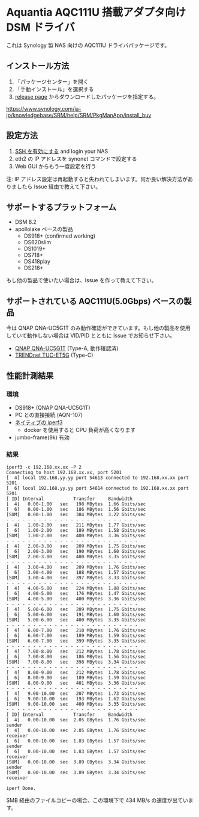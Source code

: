 # Aquantia AQC111U 搭載アダプタ向け DSM ドライバ

これは Synology 製 NAS 向けの AQC111U ドライバパッケージです。 

## インストール方法

1. 「パッケージセンター」を開く
2. 「手動インストール」を選択する
3. [release page](https://github.com/bb-qq/aqc111/releases) からダウンロードしたパッケージを指定する。

https://www.synology.com/ja-jp/knowledgebase/SRM/help/SRM/PkgManApp/install_buy

## 設定方法

1. [SSH を有効にする](https://www.synology.com/ja-jp/knowledgebase/DSM/tutorial/General_Setup/How_to_login_to_DSM_with_root_permission_via_SSH_Telnet) and login your NAS
2. eth2 の IP アドレスを synonet コマンドで設定する
3. Web GUI からもう一度設定を行う

注: IP アドレス設定は再起動すると失われてしまいます。何か良い解決方法がありましたら Issue 経由で教えて下さい。

## サポートするプラットフォーム

* DSM 6.2
* apollolake ベースの製品
    * DS918+ (confirmed working)
    * DS620slim
    * DS1019+
    * DS718+
    * DS418play
    * DS218+

もし他の製品で使いたい場合は、Issue を作って教えて下さい。

## サポートされている AQC111U(5.0Gbps) ベースの製品

今は QNAP QNA-UC5G1T のみ動作確認ができています。もし他の製品を使用していて動作しない場合は VID/PID とともに Issue でお知らせ下さい。

* [QNAP QNA-UC5G1T](https://amzn.to/2VdRsrx) (Type-A, 動作確認済)
* [TRENDnet TUC-ET5G](https://amzn.to/30Dnn5T) (Type-C)

## 性能計測結果

### 環境
* DS918+ (QNAP QNA-UC5G1T)
* PC との直接接続 (AQN-107)
* [ネイティブの iperf3](http://www.jadahl.com/iperf-arp-scan/DSM_6.2/)
    * docker を使用すると CPU 負荷が高くなります
* jumbo-frame(9k) 有効

### 結果
````
iperf3 -c 192.168.xx.xx -P 2
Connecting to host 192.168.xx.xx, port 5201
[  4] local 192.168.yy.yy port 54613 connected to 192.168.xx.xx port 5201
[  6] local 192.168.yy.yy port 54614 connected to 192.168.xx.xx port 5201
[ ID] Interval           Transfer     Bandwidth
[  4]   0.00-1.00   sec   198 MBytes  1.66 Gbits/sec
[  6]   0.00-1.00   sec   186 MBytes  1.56 Gbits/sec
[SUM]   0.00-1.00   sec   384 MBytes  3.22 Gbits/sec
- - - - - - - - - - - - - - - - - - - - - - - - -
[  4]   1.00-2.00   sec   211 MBytes  1.77 Gbits/sec
[  6]   1.00-2.00   sec   189 MBytes  1.58 Gbits/sec
[SUM]   1.00-2.00   sec   400 MBytes  3.36 Gbits/sec
- - - - - - - - - - - - - - - - - - - - - - - - -
[  4]   2.00-3.00   sec   209 MBytes  1.75 Gbits/sec
[  6]   2.00-3.00   sec   190 MBytes  1.60 Gbits/sec
[SUM]   2.00-3.00   sec   400 MBytes  3.35 Gbits/sec
- - - - - - - - - - - - - - - - - - - - - - - - -
[  4]   3.00-4.00   sec   209 MBytes  1.76 Gbits/sec
[  6]   3.00-4.00   sec   188 MBytes  1.57 Gbits/sec
[SUM]   3.00-4.00   sec   397 MBytes  3.33 Gbits/sec
- - - - - - - - - - - - - - - - - - - - - - - - -
[  4]   4.00-5.00   sec   224 MBytes  1.88 Gbits/sec
[  6]   4.00-5.00   sec   176 MBytes  1.47 Gbits/sec
[SUM]   4.00-5.00   sec   400 MBytes  3.36 Gbits/sec
- - - - - - - - - - - - - - - - - - - - - - - - -
[  4]   5.00-6.00   sec   209 MBytes  1.75 Gbits/sec
[  6]   5.00-6.00   sec   191 MBytes  1.60 Gbits/sec
[SUM]   5.00-6.00   sec   400 MBytes  3.35 Gbits/sec
- - - - - - - - - - - - - - - - - - - - - - - - -
[  4]   6.00-7.00   sec   210 MBytes  1.76 Gbits/sec
[  6]   6.00-7.00   sec   189 MBytes  1.59 Gbits/sec
[SUM]   6.00-7.00   sec   399 MBytes  3.35 Gbits/sec
- - - - - - - - - - - - - - - - - - - - - - - - -
[  4]   7.00-8.00   sec   212 MBytes  1.78 Gbits/sec
[  6]   7.00-8.00   sec   186 MBytes  1.56 Gbits/sec
[SUM]   7.00-8.00   sec   398 MBytes  3.34 Gbits/sec
- - - - - - - - - - - - - - - - - - - - - - - - -
[  4]   8.00-9.00   sec   212 MBytes  1.78 Gbits/sec
[  6]   8.00-9.00   sec   189 MBytes  1.59 Gbits/sec
[SUM]   8.00-9.00   sec   401 MBytes  3.36 Gbits/sec
- - - - - - - - - - - - - - - - - - - - - - - - -
[  4]   9.00-10.00  sec   207 MBytes  1.73 Gbits/sec
[  6]   9.00-10.00  sec   193 MBytes  1.62 Gbits/sec
[SUM]   9.00-10.00  sec   400 MBytes  3.35 Gbits/sec
- - - - - - - - - - - - - - - - - - - - - - - - -
[ ID] Interval           Transfer     Bandwidth
[  4]   0.00-10.00  sec  2.05 GBytes  1.76 Gbits/sec                  sender
[  4]   0.00-10.00  sec  2.05 GBytes  1.76 Gbits/sec                  receiver
[  6]   0.00-10.00  sec  1.83 GBytes  1.57 Gbits/sec                  sender
[  6]   0.00-10.00  sec  1.83 GBytes  1.57 Gbits/sec                  receiver
[SUM]   0.00-10.00  sec  3.89 GBytes  3.34 Gbits/sec                  sender
[SUM]   0.00-10.00  sec  3.89 GBytes  3.34 Gbits/sec                  receiver

iperf Done.
````

SMB 経由のファイルコピーの場合、この環境下で 434 MB/s の速度が出ています。
